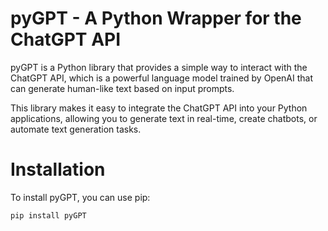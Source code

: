 # pyGPT - A Python Wrapper for the ChatGPT API
pyGPT is a Python library that provides a simple way to interact with the ChatGPT API, which is a powerful language model trained by OpenAI that can generate human-like text based on input prompts.

This library makes it easy to integrate the ChatGPT API into your Python applications, allowing you to generate text in real-time, create chatbots, or automate text generation tasks.

# Installation
To install pyGPT, you can use pip:

```
pip install pyGPT
```